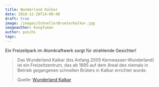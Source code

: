 ```yaml
---
title: Wunderland Kalkar
date: 2018-12-20T14:00:40
draft: true
image: /images/SchnellerBrueterKalkar.jpg
imageauthor: Kungfuman
author: poschi
tags:
---
```


Ein Freizeitpark im Atomkraftwerk sorgt für strahlende Gesichter!

> Das Wunderland Kalkar (bis Anfang 2005 Kernwasser-Wunderland) ist ein
> Freizeitzentrum, das ab 1995 auf dem Areal des niemals in Betrieb gegangenen
> schnellen Brüters in Kalkar errichtet wurde.
>
> Quelle: [Wunderland Kalkar](https://de.wikipedia.org/wiki/Wunderland_Kalkar)